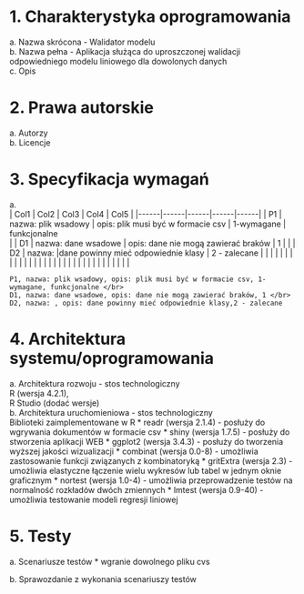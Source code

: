 # 1. Charakterystyka oprogramowania </br>
  a. Nazwa skrócona - Walidator modelu </br>
  b. Nazwa pełna - Aplikacja służąca do uproszczonej walidacji odpowiedniego modelu liniowego dla dowolonych danych </br>
  c. Opis

# 2. Prawa autorskie </br>
  a. Autorzy </br>
  b. Licencje

# 3. Specyfikacja wymagań
  a. </br>
  | Col1 | Col2 | Col3 | Col4 | Col5 |
|------|------|------|------|------|
|  P1     | nazwa: plik wsadowy     |    opis: plik musi być w formacie csv  |  1-wymagane    |   funkcjonalne </br>   |
| D1     |  nazwa: dane wsadowe    |   opis: dane nie mogą zawierać braków    |     1  |      |
|  D2    |  nazwa:    |dane powinny mieć odpowiednie klasy      | 2 - zalecane 
     |      |
|      |      |      |      |      |
|      |      |      |      |      |
|      |      |      |      |      |
|      |      |      |      |      |
|      |      |      |      |      |

    P1, nazwa: plik wsadowy, opis: plik musi być w formacie csv, 1-wymagane, funkcjonalne </br>
    D1, nazwa: dane wsadowe, opis: dane nie mogą zawierać braków, 1 </br>
    D2, nazwa: , opis: dane powinny mieć odpowiednie klasy,2 - zalecane 

# 4. Architektura systemu/oprogramowania </br>
  a. Architektura rozwoju - stos technologiczny </br>
      R (wersja 4.2.1), </br>
      R Studio (dodać wersje) </br>
  b. Architektura uruchomieniowa - stos technologiczny </br>
    Biblioteki zaimplementowane w R
    * readr (wersja 2.1.4) - posłuży do wgrywania dokumentów w formacie csv
    * shiny (wersja 1.7.5) - posłuży do stworzenia aplikacji WEB
    * ggplot2 (wersja 3.4.3) - posłuży do tworzenia wyższej jakości wizualizacji
    * combinat (wersja 0.0-8) - umożliwia zastosowanie funkcji związanych z kombinatoryką
    * gritExtra (wersja 2.3) - umożliwia elastyczne łączenie wielu wykresów lub tabel w jednym oknie graficznym
    * nortest (wersja 1.0-4) - umożliwia przeprowadzenie testów na normalność rozkładów dwóch zmiennych
    * lmtest (wersja 0.9-40) - umożliwia testowanie modeli regresji liniowej

# 5. Testy
  a. Scenariusze testów
    * wgranie dowolnego pliku cvs
    
  b. Sprawozdanie z wykonania scenariuszy testów
